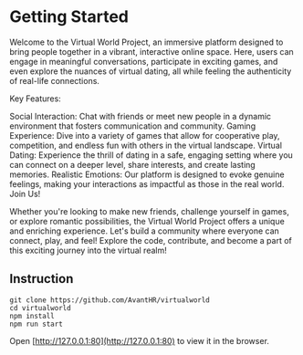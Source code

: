 # Getting Started

Welcome to the Virtual World Project, an immersive platform designed to bring people together in a vibrant, interactive online space. Here, users can engage in meaningful conversations, participate in exciting games, and even explore the nuances of virtual dating, all while feeling the authenticity of real-life connections.

Key Features:

Social Interaction: Chat with friends or meet new people in a dynamic environment that fosters communication and community.
Gaming Experience: Dive into a variety of games that allow for cooperative play, competition, and endless fun with others in the virtual landscape.
Virtual Dating: Experience the thrill of dating in a safe, engaging setting where you can connect on a deeper level, share interests, and create lasting memories.
Realistic Emotions: Our platform is designed to evoke genuine feelings, making your interactions as impactful as those in the real world.
Join Us!

Whether you're looking to make new friends, challenge yourself in games, or explore romantic possibilities, the Virtual World Project offers a unique and enriching experience. Let's build a community where everyone can connect, play, and feel!
Explore the code, contribute, and become a part of this exciting journey into the virtual realm!


## Instruction

```
git clone https://github.com/AvantHR/virtualworld
cd virtualworld
npm install
npm run start
```
Open [http://127.0.0.1:80](http://127.0.0.1:80) to view it in the browser.
